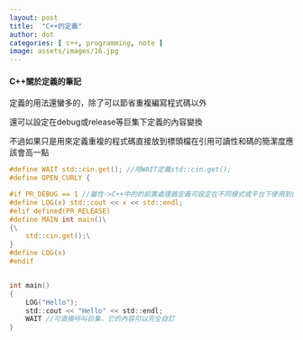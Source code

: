 ```yaml
---
layout: post
title:  "C++的定義"
author: dot
categories: [ c++, programming, note ]
image: assets/images/16.jpg
---
```


#### C++關於定義的筆記

定義的用法還蠻多的，除了可以節省重複編寫程式碼以外

還可以設定在debug或release等巨集下定義的內容變換

不過如果只是用來定義重複的程式碼直接放到標頭檔在引用可讀性和碼的簡潔度應該會高一點

```c
#define WAIT std::cin.get(); //用WAIT定義std::cin.get();
#define OPEN_CURLY {

#if PR_DEBUG == 1 //屬性->C++中的的前置處理器定義可設定在不同模式或平台下使用到的巨集
#define LOG(x) std::cout << x << std::endl;
#elif defined(PR_RELEASE)
#define MAIN int main()\
{\
	std::cin.get();\
}
#define LOG(x)
#endif


int main()
{
	LOG("Hello");
	std::cout << "Hello" << std::endl;
	WAIT //可直接呼叫巨集，它的內容可以完全自訂
}

```